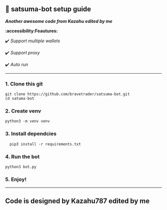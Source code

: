 ## 🤖 satsuma-bot setup guide
***Another awesome code from Kazahu edited by me***

**:accessibility:Feautures:**

✔️ *Support multiple wallets*

✔️ *Support proxy*

✔️ *Auto run*

---

### 1. Clone this git

```
git clone https://github.com/bravetrader/satsuma-bot.git
cd satuma-bot
```
### 2. Create venv

 ```
python3 -m venv venv
```
### 3. Install dependcies

```
  pip3 install -r requirements.txt
```
### 4. Run the bot

```
python3 bot.py
```
### 5. Enjoy!

---
## Code is designed by Kazahu787 edited by me
